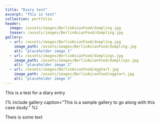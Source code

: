 ```yaml
---
title: "Diary test"
excerpt: "This is test"
collection: portfolio
header:
  image: /assets/images/BerlinAsianFood/dumpling.jpg
  teaser: /assets/images/BerlinAsianFood/dumpling.jpg
gallery:
  - url: /assets/images/BerlinAsianFood/dumpling.jpg
    image_path: /assets/images/BerlinAsianFood/dumpling.jpg
    alt: "placeholder image 1"
  - url: /assets/images/BerlinAsianFood/dumplings.jpg
    image_path: /assets/images/BerlinAsianFood/dumplings.jpg
    alt: "placeholder image 2"
  - url: /assets/images/BerlinAsianFood/eggtart.jpg
    image_path: /assets/images/BerlinAsianFood/eggtart.jpg
    alt: "placeholder image 3"
---
```


This is a test for a diary entry

{% include gallery caption="This is a sample gallery to go along with this case study." %}

Theis is some text